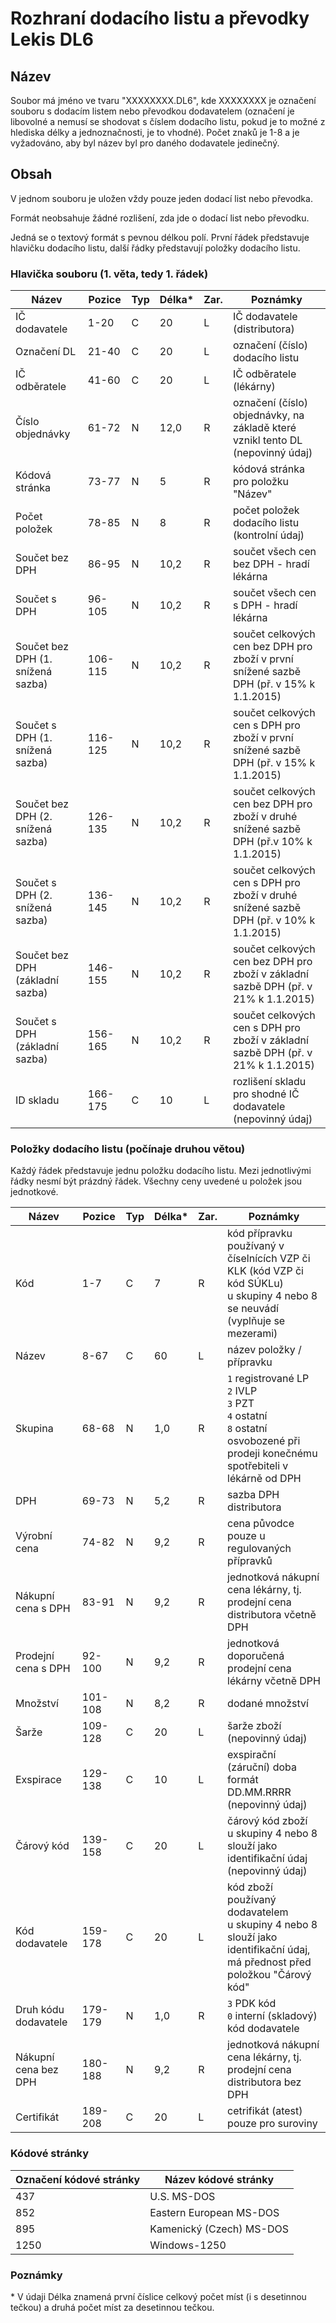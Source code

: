 # Rozhraní dodacího listu a převodky Lekis DL6

## Název

Soubor má jméno ve tvaru "XXXXXXXX.DL6", kde XXXXXXXX je označení souboru s dodacím listem nebo převodkou dodavatelem (označení je libovolné a nemusí se shodovat s číslem dodacího listu, pokud je to možné z hlediska délky a jednoznačnosti, je to vhodné). Počet znaků je 1-8 a je vyžadováno, aby byl název byl pro daného dodavatele jedinečný.

## Obsah

V jednom souboru je uložen vždy pouze jeden dodací list nebo převodka.

Formát neobsahuje žádné rozlišení, zda jde o dodací list nebo převodku.

Jedná se o textový formát s pevnou délkou polí. První řádek představuje hlavičku dodacího listu, další řádky představují položky dodacího listu.

### Hlavička souboru (1. věta, tedy 1. řádek)

| Název                             | Pozice    | Typ   | Délka* | Zar.  | Poznámky |
|-----------------------------------|-----------|-------|--------|-------|----------|
| IČ dodavatele                     | 1-20      | C     | 20     | L     | IČ dodavatele (distributora) |
| Označení DL                       | 21-40     | C     | 20     | L     | označení (číslo) dodacího listu |
| IČ odběratele                     | 41-60     | C     | 20     | L     | IČ odběratele (lékárny) |
| Číslo objednávky                  | 61-72     | N     | 12,0   | R     | označení (číslo) objednávky, na základě které vznikl tento DL<br />(nepovinný údaj) |
| Kódová stránka                    | 73-77     | N     | 5      | R     | kódová stránka pro položku "Název" |
| Počet položek                     | 78-85     | N     | 8      | R     | počet položek dodacího listu<br />(kontrolní údaj) |
| Součet bez DPH                    | 86-95     | N     | 10,2   | R     | součet všech cen bez DPH - hradí lékárna |
| Součet s DPH                      | 96-105    | N     | 10,2   | R     | součet všech cen s DPH - hradí lékárna |
| Součet bez DPH (1. snížená sazba) | 106-115   | N     | 10,2   | R     | součet celkových cen bez DPH pro zboží v první snížené sazbě DPH (př. v 15% k 1.1.2015) |
| Součet s DPH (1. snížená sazba)   | 116-125   | N     | 10,2   | R     | součet celkových cen s DPH pro zboží v první snížené sazbě DPH (př. v 15% k 1.1.2015) |
| Součet bez DPH (2. snížená sazba) | 126-135   | N     | 10,2   | R     | součet celkových cen bez DPH pro zboží v druhé snížené sazbě DPH (př.v 10% k 1.1.2015) |
| Součet s DPH (2. snížená sazba)   | 136-145   | N     | 10,2   | R     | součet celkových cen s DPH pro zboží v druhé snížené sazbě DPH (př. v 10% k 1.1.2015) |
| Součet bez DPH (základní sazba)   | 146-155   | N     | 10,2   | R     | součet celkových cen bez DPH pro zboží v základní sazbě DPH (př. v 21% k 1.1.2015) |
| Součet s DPH (základní sazba)     | 156-165   | N     | 10,2   | R     | součet celkových cen s DPH pro zboží v základní sazbě DPH (př. v 21% k 1.1.2015) |
| ID skladu                         | 166-175   | C     | 10     | L     | rozlišení skladu pro shodné IČ dodavatele<br />(nepovinný údaj) |

### Položky dodacího listu (počínaje druhou větou)

Každý řádek představuje jednu položku dodacího listu. Mezi jednotlivými řádky nesmí být prázdný řádek. Všechny ceny uvedené u položek jsou jednotkové.

| Název                 | Pozice    | Typ   | Délka*    | Zar.  | Poznámky |
|-----------------------|-----------|-------|-----------|-------|----------|
| Kód                   | 1-7       | C     | 7         | R     | kód přípravku používaný v číselnících VZP či KLK (kód VZP či kód SÚKLu)<br />u skupiny 4 nebo 8 se neuvádí (vyplňuje se mezerami) |
| Název                 | 8-67      | C     | 60        | L     | název položky / přípravku |
| Skupina               | 68-68     | N     | 1,0       | R     | `1` registrované LP<br /> `2` IVLP<br /> `3` PZT<br /> `4` ostatní<br /> `8` ostatní osvobozené při prodeji konečnému spotřebiteli v lékárně od DPH |
| DPH                   | 69-73     | N     | 5,2       | R     | sazba DPH distributora |
| Výrobní cena          | 74-82     | N     | 9,2       | R     | cena původce<br />pouze u regulovaných přípravků |
| Nákupní cena s DPH    | 83-91     | N     | 9,2       | R     | jednotková nákupní cena lékárny, tj. prodejní cena distributora včetně DPH |
| Prodejní cena s DPH   | 92-100    | N     | 9,2       | R     | jednotková doporučená prodejní cena lékárny včetně DPH |
| Množství              | 101-108   | N     | 8,2       | R     | dodané množství |
| Šarže                 | 109-128   | C     | 20        | L     | šarže zboží<br />(nepovinný údaj) |
| Exspirace             | 129-138   | C     | 10        | L     | exspirační (záruční) doba<br />formát DD.MM.RRRR<br />(nepovinný údaj) |
| Čárový kód            | 139-158   | C     | 20        | L     | čárový kód zboží<br />u skupiny 4 nebo 8 slouží jako identifikační údaj<br />(nepovinný údaj) |
| Kód dodavatele        | 159-178   | C     | 20        | L     | kód zboží používaný dodavatelem<br />u skupiny 4 nebo 8 slouží jako identifikační údaj, má přednost před položkou "Čárový kód" |
| Druh kódu dodavatele  | 179-179   | N     | 1,0       | R     | `3` PDK kód<br /> `0` interní (skladový) kód dodavatele |
| Nákupní cena bez DPH  | 180-188   | N     | 9,2       | R     | jednotková nákupní cena lékárny, tj. prodejní cena distributora bez DPH |
| Certifikát            | 189-208   | C     | 20        | L     | cetrifikát (atest)<br />pouze pro suroviny |

### Kódové stránky

| Označení kódové stránky | Název kódové stránky |
|-------------------------|----------------------|
| 437                     | U.S. MS-DOS |
| 852                     | Eastern European MS-DOS |
| 895                     | Kamenický (Czech) MS-DOS |
| 1250                    | Windows-1250 |

### Poznámky

\* V údaji Délka znamená první číslice celkový počet míst (i s desetinnou tečkou) a druhá počet míst za desetinnou tečkou.
